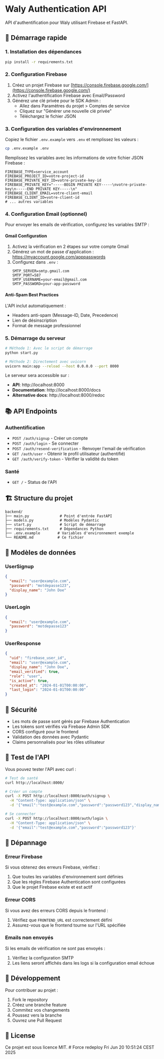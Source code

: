 # Waly Authentication API

API d'authentification pour Waly utilisant Firebase et FastAPI.

## 🚀 Démarrage rapide

### 1. Installation des dépendances

```bash
pip install -r requirements.txt
```

### 2. Configuration Firebase

1. Créez un projet Firebase sur [https://console.firebase.google.com/](https://console.firebase.google.com/)
2. Activez l'authentification Firebase avec Email/Password
3. Générez une clé privée pour le SDK Admin :
   - Allez dans Paramètres du projet > Comptes de service
   - Cliquez sur "Générer une nouvelle clé privée"
   - Téléchargez le fichier JSON

### 3. Configuration des variables d'environnement

Copiez le fichier `.env.example` vers `.env` et remplissez les valeurs :

```bash
cp .env.example .env
```

Remplissez les variables avec les informations de votre fichier JSON Firebase :

```env
FIREBASE_TYPE=service_account
FIREBASE_PROJECT_ID=votre-project-id
FIREBASE_PRIVATE_KEY_ID=votre-private-key-id
FIREBASE_PRIVATE_KEY="-----BEGIN PRIVATE KEY-----\nvotre-private-key\n-----END PRIVATE KEY-----\n"
FIREBASE_CLIENT_EMAIL=votre-client-email
FIREBASE_CLIENT_ID=votre-client-id
# ... autres variables
```

### 4. Configuration Email (optionnel)

Pour envoyer les emails de vérification, configurez les variables SMTP :

#### Gmail Configuration
1. Activez la vérification en 2 étapes sur votre compte Gmail
2. Générez un mot de passe d'application : https://myaccount.google.com/apppasswords
3. Configurez dans `.env` :
   ```
   SMTP_SERVER=smtp.gmail.com
   SMTP_PORT=587
   SMTP_USERNAME=your-email@gmail.com
   SMTP_PASSWORD=your-app-password
   ```

#### Anti-Spam Best Practices
L'API inclut automatiquement :
- Headers anti-spam (Message-ID, Date, Precedence)
- Lien de désinscription
- Format de message professionnel

### 5. Démarrage du serveur

```bash
# Méthode 1: Avec le script de démarrage
python start.py

# Méthode 2: Directement avec uvicorn
uvicorn main:app --reload --host 0.0.0.0 --port 8000
```

Le serveur sera accessible sur :
- **API**: http://localhost:8000
- **Documentation**: http://localhost:8000/docs
- **Alternative docs**: http://localhost:8000/redoc

## 📚 API Endpoints

### Authentification

- `POST /auth/signup` - Créer un compte
- `POST /auth/login` - Se connecter
- `POST /auth/resend-verification` - Renvoyer l'email de vérification
- `GET /auth/user` - Obtenir le profil utilisateur (authentifié)
- `GET /auth/verify-token` - Vérifier la validité du token

### Santé

- `GET /` - Status de l'API

## 🏗️ Structure du projet

```
backend/
├── main.py              # Point d'entrée FastAPI
├── models.py            # Modèles Pydantic
├── start.py             # Script de démarrage
├── requirements.txt     # Dépendances Python
├── .env.example        # Variables d'environnement exemple
└── README.md           # Ce fichier
```

## 🔧 Modèles de données

### UserSignup
```json
{
  "email": "user@example.com",
  "password": "motdepasse123",
  "display_name": "John Doe"
}
```

### UserLogin
```json
{
  "email": "user@example.com",
  "password": "motdepasse123"
}
```

### UserResponse
```json
{
  "uid": "firebase_user_id",
  "email": "user@example.com",
  "display_name": "John Doe",
  "email_verified": true,
  "role": "user",
  "is_active": true,
  "created_at": "2024-01-01T00:00:00",
  "last_login": "2024-01-01T00:00:00"
}
```

## 🔐 Sécurité

- Les mots de passe sont gérés par Firebase Authentication
- Les tokens sont vérifiés via Firebase Admin SDK
- CORS configuré pour le frontend
- Validation des données avec Pydantic
- Claims personnalisés pour les rôles utilisateur

## 🧪 Test de l'API

Vous pouvez tester l'API avec curl :

```bash
# Test de santé
curl http://localhost:8000/

# Créer un compte
curl -X POST http://localhost:8000/auth/signup \
  -H "Content-Type: application/json" \
  -d '{"email":"test@example.com","password":"password123","display_name":"Test User"}'

# Se connecter
curl -X POST http://localhost:8000/auth/login \
  -H "Content-Type: application/json" \
  -d '{"email":"test@example.com","password":"password123"}'
```

## 🐛 Dépannage

### Erreur Firebase
Si vous obtenez des erreurs Firebase, vérifiez :
1. Que toutes les variables d'environnement sont définies
2. Que les règles Firebase Authentication sont configurées
3. Que le projet Firebase existe et est actif

### Erreur CORS
Si vous avez des erreurs CORS depuis le frontend :
1. Vérifiez que `FRONTEND_URL` est correctement défini
2. Assurez-vous que le frontend tourne sur l'URL spécifiée

### Emails non envoyés
Si les emails de vérification ne sont pas envoyés :
1. Vérifiez la configuration SMTP
2. Les liens seront affichés dans les logs si la configuration email échoue

## 📝 Développement

Pour contribuer au projet :

1. Fork le repository
2. Créez une branche feature
3. Commitez vos changements
4. Poussez vers la branche
5. Ouvrez une Pull Request

## 📄 License

Ce projet est sous licence MIT. # Force redeploy Fri Jun 20 10:51:24 CEST 2025
